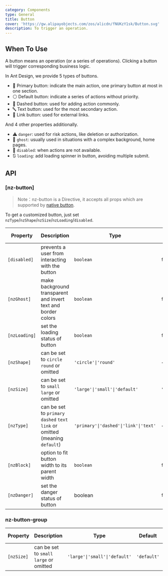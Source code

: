 ```yaml
---
category: Components
type: General
title: Button
cover: 'https://gw.alipayobjects.com/zos/alicdn/fNUKzY1sk/Button.svg'
description: To trigger an operation.
---
```



## When To Use

A button means an operation (or a series of operations). Clicking a button will trigger corresponding business logic.

In Ant Design, we provide 5 types of buttons.

- 🔵 Primary button: indicate the main action, one primary button at most in one section.
- ⚪️ Default button: indicate a series of actions without priority.
- 🫥 Dashed button: used for adding action commonly.
- 🔤 Text button: used for the most secondary action.
- 🔗 Link button: used for external links.

And 4 other properties additionally.

- ⚠️ `danger`: used for risk actions, like deletion or authorization.
- 👻 `ghost`: usually used in situations with a complex background, home pages.
- 🚫 `disabled`: when actions are not available.
- 🔃 `loading`: add loading spinner in button, avoiding multiple submit.


## API

### [nz-button]

> Note：nz-button is a Directive, it accepts all props which are supported by [native button](https://developer.mozilla.org/en-US/docs/Web/HTML/Element/button).

To get a customized button, just set `nzType`/`nzShape`/`nzSize`/`nzLoading`/`disabled`.

| Property      | Description                                                                   | Type                                  | Default     | Global Config |
| ------------- | ----------------------------------------------------------------------------- | ------------------------------------- | ----------- | ------------- |
| `[disabled]`  | prevents a user from interacting with the button                              | `boolean`                             | `false`     |
| `[nzGhost]`   | make background transparent and invert text and border colors                 | `boolean`                             | `false`     |
| `[nzLoading]` | set the loading status of button                                              | `boolean`                             | `false`     |
| `[nzShape]`   | can be set to `circle` `round` or omitted                                     | `'circle'\|'round'`                   | -           |               |
| `[nzSize]`    | can be set to `small` `large` or omitted                                      | `'large'\|'small'\|'default'`         | `'default'` | ✅             |
| `[nzType]`    | can be set to `primary` `dashed` `text` `link` or omitted (meaning `default`) | `'primary'\|'dashed'\|'link'\|'text'` | -           |
| `[nzBlock]`   | option to fit button width to its parent width                                | `boolean`                             | `false`     |
| `[nzDanger]`  | set the danger status of button                                               | boolean                               | `false`     |               |

### nz-button-group

| Property   | Description                              | Type                          | Default     | Global Config |
| ---------- | ---------------------------------------- | ----------------------------- | ----------- | ------------- |
| `[nzSize]` | can be set to `small` `large` or omitted | `'large'\|'small'\|'default'` | `'default'` | -             |
